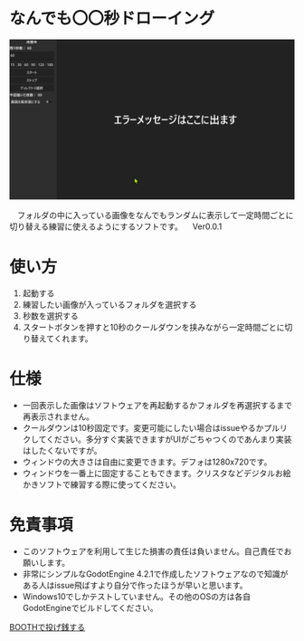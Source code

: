 # なんでも〇〇秒ドローイング

[!['デモ動画'](https://github.com/SirakabaBiome/Nandemo_Drawing_Practise/blob/main/demo_pic/Godot_v4.2.1-stable_win64_pYuPNW2aRa.png?raw=true)]('https://youtu.be/YhupSS0ShVU')

　フォルダの中に入っている画像をなんでもランダムに表示して一定時間ごとに切り替える練習に使えるようにするソフトです。
　Ver0.0.1

# 使い方
1. 起動する
2. 練習したい画像が入っているフォルダを選択する
3. 秒数を選択する
4. スタートボタンを押すと10秒のクールダウンを挟みながら一定時間ごとに切り替えてくれます。

# 仕様
- 一回表示した画像はソフトウェアを再起動するかフォルダを再選択するまで再表示されません。
- クールダウンは10秒固定です。変更可能にしたい場合はissueやるかプルリクしてください。多分すぐ実装できますがUIがごちゃつくのであんまり実装はしたくないですが。
- ウィンドウの大きさは自由に変更できます。デフォは1280x720です。
- ウィンドウを一番上に固定することもできます。クリスタなどデジタルお絵かきソフトで練習する際に使ってください。

# 免責事項
- このソフトウェアを利用して生じた損害の責任は負いません。自己責任でお願いします。
- 非常にシンプルなGodotEngine 4.2.1で作成したソフトウェアなので知識がある人はissue飛ばすより自分で作ったほうが早いと思います。
- Windows10でしかテストしていません。その他のOSの方は各自GodotEngineでビルドしてください。

[BOOTHで投げ銭する](https://sirakababiome.booth.pm/items/5467597)